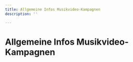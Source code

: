 ```yaml
---
title: Allgemeine Infos Musikvideo-Kampagnen
description: ''

---
```

# Allgemeine Infos Musikvideo-Kampagnen
>

